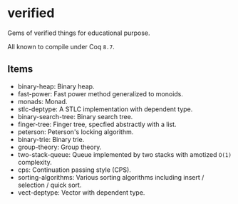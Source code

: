 # verified

Gems of verified things for educational purpose.

All known to compile under Coq `8.7`.

## Items

* binary-heap: Binary heap.
* fast-power: Fast power method generalized to monoids.
* monads: Monad.
* stlc-deptype: A STLC implementation with dependent type.
* binary-search-tree: Binary search tree.
* finger-tree: Finger tree, specfied abstractly with a list.
* peterson: Peterson's locking algorithm.
* binary-trie: Binary trie.
* group-theory: Group theory.
* two-stack-queue: Queue implemented by two stacks with amotized `O(1)` complexity.
* cps: Continuation passing style (CPS).
* sorting-algorithms: Various sorting algorithms including insert / selection / quick sort.
* vect-deptype: Vector with dependent type.
